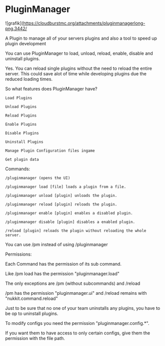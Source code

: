 # PluginManager

![grafik](https://cloudburstmc.org/attachments/pluginmanagerlong-png.3442/


A Plugin to manage all of your servers plugins and also a tool to speed up plugin development



You can use PluginManager to load, unload, reload, enable, disable and uninstall plugins.

Yes. You can reload single plugins without the need to reload the entire server. This could save alot of time while developing plugins due the reduced loading times.



So what features does PluginManager have?


    Load Plugins

    Unload Plugins

    Reload Plugins

    Enable Plugins

    Disable Plugins

    Uninstall Plugins

    Manage Plugin Configuration files ingame

    Get plugin data

  Commands:

    /pluginmanager (opens the UI)

    /pluginmanager load [file] loads a plugin from a file.

    /pluginmanager unload [plugin] unloads the plugin.

    /pluginmanager reload [plugin] reloads the plugin.

    /pluginmanager enable [plugin] enables a disabled plugin.

    /pluginmanager disable [plugin] disables a enabled plugin.

    /reload [plugin] reloads the plugin without reloading the whole server.


You can use /pm instead of using /pluginmanager


Permissions:

Each Command has the permission of its sub command.

Like /pm load has the permission "pluginmanager.load"

The only exceptions are /pm (without subcommands) and /reload

/pm has the permission "pluginmanager.ui" and /reload remains with "nukkit.command.reload"

Just to be sure that no one of your team uninstalls any plugins, you have to be op to uninstall plugins.

To modify configs you need the permission "pluginmanager.config.*".

If you want them to have access to only certain configs, give them the permission with the file path.
